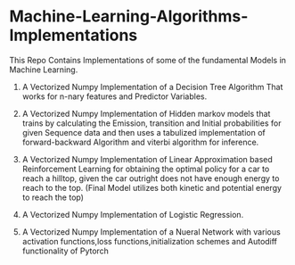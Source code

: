 # Machine-Learning-Algorithms-Implementations

This Repo Contains Implementations of some of the fundamental Models in Machine Learning. 
1. A Vectorized Numpy Implementation of a  Decision Tree Algorithm That works for n-nary features and Predictor Variables. 

2. A Vectorized Numpy Implementation of Hidden markov models that trains by calculating the Emission, transition and Initial probabilities for given Sequence data and then uses a  tabulized implementation of forward-backward Algorithm and viterbi algorithm for inference.
3. A Vectorized Numpy Implementation of Linear Approximation based Reinforcement Learning for obtaining the optimal policy for a car to reach a hilltop, given the car outright does not have enough energy to reach to the top. (Final Model utilizes both kinetic and potential energy to reach the top)
4. A Vectorized Numpy Implementation of Logistic Regression.
5. A Vectorized Numpy Implementation of a Nueral Network with various activation functions,loss functions,initialization schemes and Autodiff functionality of Pytorch

